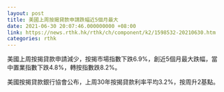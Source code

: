 ```yaml
---
layout: post
title: 美國上周按揭貸款申請跌幅近5個月最大
date: 2021-06-30 20:07:46.000000000 +08:00
link: https://news.rthk.hk/rthk/ch/component/k2/1598532-20210630.htm
categories: rthk
---
```


美國上周按揭貸款申請減少，按揭市場指數下跌6.9%，創近5個月最大跌幅，當中置業指數下跌4.8%，轉按指數跌8.2%。

美國按揭貸款銀行協會公布，上周30年按揭貸款利率平均3.2%，按周升2基點。
